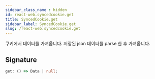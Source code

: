 ```yaml
---
sidebar_class_name : hidden
id: react-web.syncedcookie.get
title: SyncedCookie.get
sidebar_label: SyncedCookie.get
slug: /react-web.syncedcookie.get
---
```






쿠키에서 데이터를 가져옵니다. 저장된 json 데이터를 parse 한 후 가져옵니다.

## Signature

```typescript
get: () => Data | null;
```

